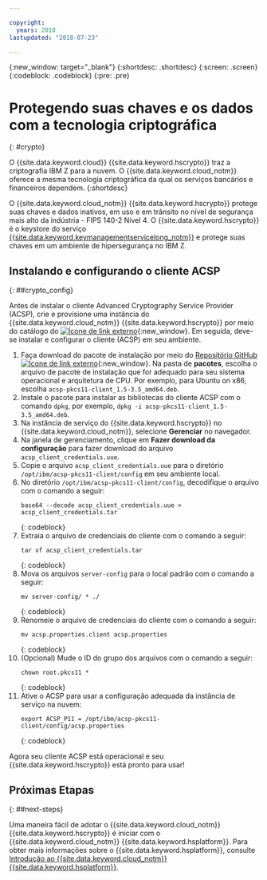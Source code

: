 ```yaml
---

copyright:
  years: 2018
lastupdated: "2018-07-23"

---
```

{:new_window: target="_blank"}
{:shortdesc: .shortdesc}
{:screen: .screen}
{:codeblock: .codeblock}
{:pre: .pre}

# Protegendo suas chaves e os dados com a tecnologia criptográfica
{: #crypto}

O {{site.data.keyword.cloud}} {{site.data.keyword.hscrypto}} traz a criptografia IBM Z para a nuvem. O {{site.data.keyword.cloud_notm}} oferece a mesma tecnologia criptográfica da qual os serviços bancários e financeiros dependem.
{:shortdesc}

O {{site.data.keyword.cloud_notm}} {{site.data.keyword.hscrypto}} protege suas chaves e dados inativos, em uso e em trânsito no nível de segurança mais alto da indústria - FIPS 140-2 Nível 4. O {{site.data.keyword.hscrypto}} é o keystore do serviço [{{site.data.keyword.keymanagementservicelong_notm}}](/docs/services/hs-crypto/index.html) e protege suas chaves em um ambiente de hipersegurança no IBM Z.

## Instalando e configurando o cliente ACSP
{: ##crypto_config}

Antes de instalar o cliente Advanced Cryptography Service Provider (ACSP), crie e provisione uma instância do {{site.data.keyword.cloud_notm}} {{site.data.keyword.hscrypto}} por meio do catálogo do [ ![Ícone de link externo](../../icons/launch-glyph.svg "Ícone de link externo")](https://console.bluemix.net/catalog/services/hyper-protect-crypto-services){:new_window}. Em seguida, deve-se instalar e configurar o cliente (ACSP) em seu ambiente.

1. Faça download do pacote de instalação por meio do [Repositório GitHub ![Ícone de link externo](../../icons/launch-glyph.svg "Ícone de link externo")](https://github.com/ibm-developer/ibm-cloud-hyperprotectcrypto){:new_window}. Na pasta de **pacotes**, escolha o arquivo de pacote de instalação que for adequado para seu sistema operacional e arquitetura de CPU. Por exemplo, para Ubuntu on x86, escolha `acsp-pkcs11-client_1.5-3.5_amd64.deb`.
2. Instale o pacote para instalar as bibliotecas do cliente ACSP com o comando `dpkg`, por exemplo, `dpkg -i acsp-pkcs11-client_1.5-3.5_amd64.deb`.
3. Na instância de serviço do {{site.data.keyword.hscrypto}} no {{site.data.keyword.cloud_notm}}, selecione **Gerenciar** no navegador.
4. Na janela de gerenciamento, clique em **Fazer download da configuração** para fazer download do arquivo `acsp_client_credentials.uue`.
5. Copie o arquivo `acsp_client_credentials.uue` para o diretório `/opt/ibm/acsp-pkcs11-client/config` em seu ambiente local.
6. No diretório `/opt/ibm/acsp-pkcs11-client/config`, decodifique o arquivo com o comando a seguir:
   ```
   base64 --decode acsp_client_credentials.uue > acsp_client_credentials.tar
   ```
   {: codeblock}
7. Extraia o arquivo de credenciais do cliente com o comando a seguir:
   ```
   tar xf acsp_client_credentials.tar
   ```
   {: codeblock}
8. Mova os arquivos `server-config` para o local padrão com o comando a seguir:
   ```
   mv server-config/ * ./
   ```
   {: codeblock}
9. Renomeie o arquivo de credenciais do cliente com o comando a seguir:
   ```
   mv acsp.properties.client acsp.properties
   ```
   {: codeblock}
10. (Opcional) Mude o ID do grupo dos arquivos com o comando a seguir:
    ```
    chown root.pkcs11 *
    ```
    {: codeblock}
11. Ative o ACSP para usar a configuração adequada da instância de serviço na nuvem:
    ```
    export ACSP_P11 = /opt/ibm/acsp-pkcs11-client/config/acsp.properties
    ```
    {: codeblock}

Agora seu cliente ACSP está operacional e seu {{site.data.keyword.hscrypto}} está pronto para usar!

## Próximas Etapas
{: ##next-steps}

Uma maneira fácil de adotar o {{site.data.keyword.cloud_notm}} {{site.data.keyword.hscrypto}} é iniciar com o {{site.data.keyword.cloud_notm}} {{site.data.keyword.hsplatform}}. Para obter mais informações sobre o {{site.data.keyword.hsplatform}}, consulte [Introdução ao {{site.data.keyword.cloud_notm}} {{site.data.keyword.hsplatform}}](/docs/services/hypersecure-platform/index.html).
